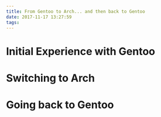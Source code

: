 ```yaml
---
title: From Gentoo to Arch... and then back to Gentoo
date: 2017-11-17 13:27:59
tags:
---
```


# Initial Experience with Gentoo

# Switching to Arch

# Going back to Gentoo
